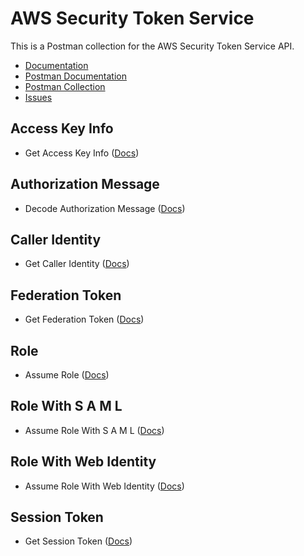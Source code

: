 # AWS Security Token Service
This is a Postman collection for the AWS Security Token Service API.

- [Documentation](https://docs.aws.amazon.com/STS/latest/APIReference/Welcome.html)
- [Postman Documentation](https://documenter.getpostman.com/view/35240/SW7c2Syk)
- [Postman Collection](https://www.getpostman.com/collections/d441277cae4cb05ca3a0)
- [Issues](https://github.com/api-evangelist/aws/labels/CloudWatch)

## Access Key Info
 - Get Access Key Info ([Docs](http://docs.aws.amazon.com/STS/latest/APIReference/API_GetSessionToken.html))
## Authorization Message
 - Decode Authorization Message ([Docs](http://docs.aws.amazon.com/STS/latest/APIReference/API_GetSessionToken.html))
## Caller Identity
 - Get Caller Identity ([Docs](http://docs.aws.amazon.com/STS/latest/APIReference/API_GetSessionToken.html))
## Federation Token
 - Get Federation Token ([Docs](http://docs.aws.amazon.com/STS/latest/APIReference/API_GetSessionToken.html))
## Role
 - Assume Role ([Docs](http://docs.aws.amazon.com/STS/latest/APIReference/API_GetSessionToken.html))
## Role With S A M L
 - Assume Role With S A M L ([Docs](http://docs.aws.amazon.com/STS/latest/APIReference/API_GetSessionToken.html))
## Role With Web Identity
 - Assume Role With Web Identity ([Docs](http://docs.aws.amazon.com/STS/latest/APIReference/API_GetSessionToken.html))
## Session Token
 - Get Session Token ([Docs](http://docs.aws.amazon.com/STS/latest/APIReference/API_GetSessionToken.html))

